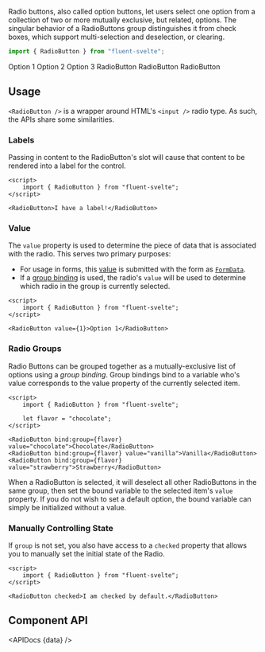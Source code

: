 <script lang="ts">
    import { RadioButton, Button, InfoBar } from "$lib";
    import { Showcase, APIDocs } from "$site/lib";

    import data from "$lib/RadioButton/RadioButton.svelte?sveld&raw";
    
    let group = 1;
</script>

Radio buttons, also called option buttons, let users select one option from a collection of two or more mutually exclusive, but related, options. The singular behavior of a RadioButtons group distinguishes it from check boxes, which support multi-selection and deselection, or clearing.

```ts
import { RadioButton } from "fluent-svelte";
```

<Showcase columns={3} repl="b3c4c774b4b84f948a8a6747e5cf7226">
    <RadioButton value={1} bind:group>Option 1</RadioButton>
    <RadioButton value={2} bind:group>Option 2</RadioButton>
    <RadioButton value={3} bind:group disabled>Option 3</RadioButton>
    <RadioButton checked>RadioButton</RadioButton>
    <RadioButton disabled>RadioButton</RadioButton>
    <RadioButton disabled checked>RadioButton</RadioButton>
</Showcase>

## Usage

`<RadioButton />` is a wrapper around HTML's `<input />` radio type. As such, the APIs share some similarities.

### Labels

Passing in content to the RadioButton's slot will cause that content to be rendered into a label for the control.

```svelte example hideScript
<script>
	import { RadioButton } from "fluent-svelte";
</script>

<RadioButton>I have a label!</RadioButton>
```

### Value

The `value` property is used to determine the piece of data that is associated with the radio. This serves two primary purposes:

-   For usage in forms, this [value](https://developer.mozilla.org/en-US/docs/Web/HTML/Element/input/checkbox#value) is submitted with the form as [`FormData`](https://developer.mozilla.org/en-US/docs/Web/API/FormData).
-   If a [group binding](#radio-groups) is used, the radio's `value` will be used to determine which radio in the group is currently selected.

```svelte example hideScript
<script>
	import { RadioButton } from "fluent-svelte";
</script>

<RadioButton value={1}>Option 1</RadioButton>
```

### Radio Groups

Radio Buttons can be grouped together as a mutually-exclusive list of options using a _group binding_. Group bindings bind to a variable who's value corresponds to the value property of the currently selected item.

```svelte example
<script>
	import { RadioButton } from "fluent-svelte";

	let flavor = "chocolate";
</script>

<RadioButton bind:group={flavor} value="chocolate">Chocolate</RadioButton>
<RadioButton bind:group={flavor} value="vanilla">Vanilla</RadioButton>
<RadioButton bind:group={flavor} value="strawberry">Strawberry</RadioButton>
```

When a RadioButton is selected, it will deselect all other RadioButtons in the same group, then set the bound variable to the selected item's `value` property. If you do not wish to set a default option, the bound variable can simply be initialized without a value.

### Manually Controlling State

If `group` is not set, you also have access to a `checked` property that allows you to manually set the initial state of the Radio.

```svelte example hideScript
<script>
	import { RadioButton } from "fluent-svelte";
</script>

<RadioButton checked>I am checked by default.</RadioButton>
```

## Component API

<APIDocs {data} />
